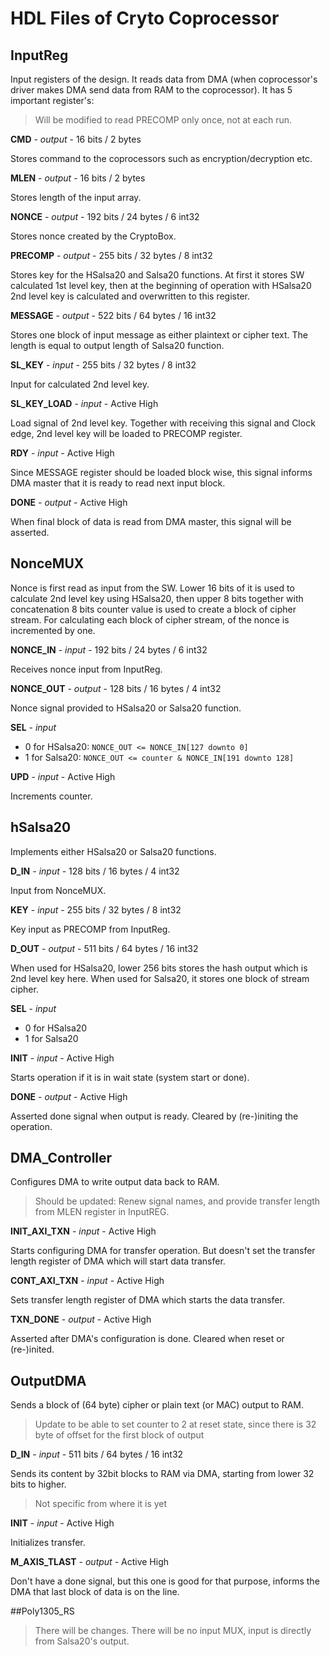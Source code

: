 # HDL Files of Cryto Coprocessor

## InputReg

Input registers of the design. It reads data from DMA (when coprocessor's driver
makes DMA send data from RAM to the coprocessor). It has 5 important register's:

> Will be modified to read PRECOMP only once, not at each run.

**CMD** - _output_ - 16 bits / 2 bytes

Stores command to the coprocessors such as encryption/decryption etc. 

**MLEN** - _output_ - 16 bits / 2 bytes

Stores length of the input array.

**NONCE** - _output_ - 192 bits / 24 bytes / 6 int32

Stores nonce created by the CryptoBox.

**PRECOMP** - _output_ - 255 bits / 32 bytes / 8 int32

Stores key for the HSalsa20 and Salsa20 functions. At first it stores SW calculated 1st level key, then at the beginning of operation with HSalsa20 2nd level key is calculated and overwritten to this register.

**MESSAGE** - _output_ - 522 bits / 64 bytes / 16 int32

Stores one block of input message as either plaintext or cipher text. The length is equal to output length of Salsa20 function.

**SL_KEY** - _input_ - 255 bits / 32 bytes / 8 int32

Input for calculated 2nd level key.

**SL_KEY_LOAD** - _input_ - Active High

Load signal of 2nd level key. Together with receiving this signal and Clock edge, 2nd level key will be loaded to PRECOMP register.

**RDY** - _input_ - Active High

Since MESSAGE register should be loaded block wise, this signal informs DMA master that it is ready to read next input block.

**DONE** - _output_ - Active High

When final block of data is read from DMA master, this signal will be asserted.

## NonceMUX

Nonce is first read as input from the SW. Lower 16 bits of it is used to calculate 2nd level key using HSalsa20, then upper 8 bits together with concatenation 8 bits counter value is used to create a block of cipher stream. For calculating each block of cipher stream, of the nonce is incremented by one.

**NONCE_IN** - _input_ - 192 bits / 24 bytes / 6 int32

Receives nonce input from InputReg.

**NONCE_OUT** - _output_ - 128 bits / 16 bytes / 4 int32

Nonce signal provided to HSalsa20 or Salsa20 function.

**SEL** - _input_

+ 0 for HSalsa20: `NONCE_OUT <= NONCE_IN[127 downto 0]`
+ 1 for Salsa20: `NONCE_OUT <= counter & NONCE_IN[191 downto 128]`

**UPD** - _input_ - Active High

Increments counter.

## hSalsa20

Implements either HSalsa20 or Salsa20 functions.

**D_IN** - _input_ - 128 bits / 16 bytes / 4 int32

Input from NonceMUX.

**KEY** - _input_ - 255 bits / 32 bytes / 8 int32

Key input as PRECOMP from InputReg. 

**D_OUT** - _output_ - 511 bits / 64 bytes / 16 int32

When used for HSalsa20, lower 256 bits stores the hash output which is 2nd level key here.
When used for Salsa20, it stores one block of stream cipher.

**SEL** - _input_

+ 0 for HSalsa20
+ 1 for Salsa20

**INIT** - _input_ - Active High

Starts operation if it is in wait state (system start or done).

**DONE** - _output_ - Active High

Asserted done signal when output is ready. Cleared by (re-)initing the operation.


## DMA_Controller

Configures DMA to write output data back to RAM.

> Should be updated: Renew signal names, and provide transfer length from MLEN  register in InputREG.

**INIT_AXI_TXN** - _input_ - Active High

Starts configuring DMA for transfer operation. But doesn't set the transfer length register of DMA which will start data transfer.

**CONT_AXI_TXN** - _input_ - Active High

Sets transfer length register of DMA which starts the data transfer.

**TXN_DONE** - _output_ - Active High

Asserted after DMA's configuration is done. Cleared when reset or (re-)inited.

## OutputDMA

Sends a block of (64 byte) cipher or plain text (or MAC) output to RAM.

> Update to be able to set counter to 2 at reset state, since there is 32 byte of offset for the first block of output

**D_IN** - _input_ - 511 bits / 64 bytes / 16 int32

Sends its content by 32bit blocks to RAM via DMA, starting from lower 32 bits to higher.

> Not specific from where it is yet

**INIT** - _input_ - Active High

Initializes transfer.

**M_AXIS_TLAST** - _output_ - Active High

Don't have a done signal, but this one is good for that purpose, informs the DMA that last block of data is on the line.

##Poly1305_RS

> There will be changes. There will be no input MUX, input is directly from Salsa20's output.
